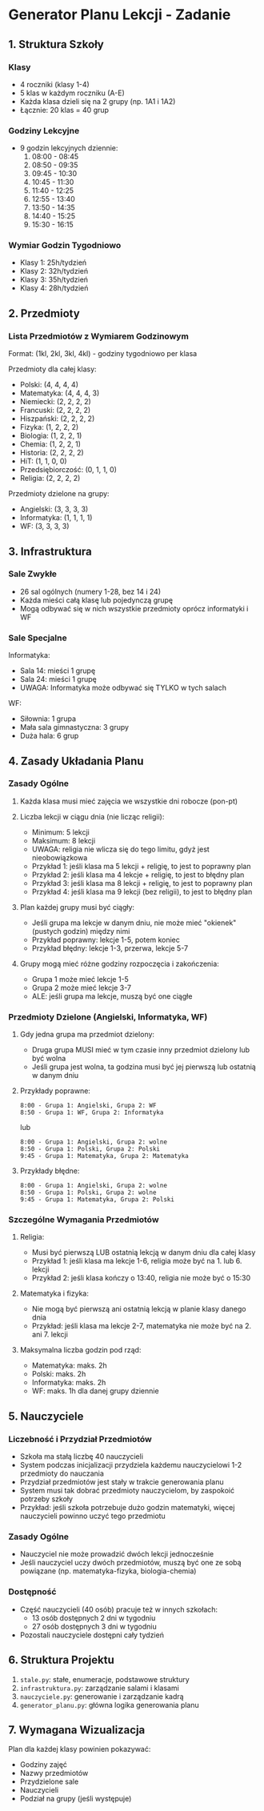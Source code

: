 # Generator Planu Lekcji - Zadanie

## 1. Struktura Szkoły

### Klasy
- 4 roczniki (klasy 1-4)
- 5 klas w każdym roczniku (A-E)
- Każda klasa dzieli się na 2 grupy (np. 1A1 i 1A2)
- Łącznie: 20 klas = 40 grup

### Godziny Lekcyjne
- 9 godzin lekcyjnych dziennie:
  1. 08:00 - 08:45
  2. 08:50 - 09:35
  3. 09:45 - 10:30
  4. 10:45 - 11:30
  5. 11:40 - 12:25
  6. 12:55 - 13:40
  7. 13:50 - 14:35
  8. 14:40 - 15:25
  9. 15:30 - 16:15

### Wymiar Godzin Tygodniowo
- Klasy 1: 25h/tydzień
- Klasy 2: 32h/tydzień
- Klasy 3: 35h/tydzień
- Klasy 4: 28h/tydzień

## 2. Przedmioty

### Lista Przedmiotów z Wymiarem Godzinowym
Format: (1kl, 2kl, 3kl, 4kl) - godziny tygodniowo per klasa

Przedmioty dla całej klasy:
- Polski: (4, 4, 4, 4)
- Matematyka: (4, 4, 4, 3)
- Niemiecki: (2, 2, 2, 2)
- Francuski: (2, 2, 2, 2)
- Hiszpański: (2, 2, 2, 2)
- Fizyka: (1, 2, 2, 2)
- Biologia: (1, 2, 2, 1)
- Chemia: (1, 2, 2, 1)
- Historia: (2, 2, 2, 2)
- HiT: (1, 1, 0, 0)
- Przedsiębiorczość: (0, 1, 1, 0)
- Religia: (2, 2, 2, 2)

Przedmioty dzielone na grupy:
- Angielski: (3, 3, 3, 3)
- Informatyka: (1, 1, 1, 1)
- WF: (3, 3, 3, 3)

## 3. Infrastruktura

### Sale Zwykłe
- 26 sal ogólnych (numery 1-28, bez 14 i 24)
- Każda mieści całą klasę lub pojedynczą grupę
- Mogą odbywać się w nich wszystkie przedmioty oprócz informatyki i WF

### Sale Specjalne
Informatyka:
- Sala 14: mieści 1 grupę
- Sala 24: mieści 1 grupę
- UWAGA: Informatyka może odbywać się TYLKO w tych salach

WF:
- Siłownia: 1 grupa
- Mała sala gimnastyczna: 3 grupy
- Duża hala: 6 grup

## 4. Zasady Układania Planu

### Zasady Ogólne
1. Każda klasa musi mieć zajęcia we wszystkie dni robocze (pon-pt)

2. Liczba lekcji w ciągu dnia (nie licząc religii):
   - Minimum: 5 lekcji
   - Maksimum: 8 lekcji
   - UWAGA: religia nie wlicza się do tego limitu, gdyż jest nieobowiązkowa
   - Przykład 1: jeśli klasa ma 5 lekcji + religię, to jest to poprawny plan
   - Przykład 2: jeśli klasa ma 4 lekcje + religię, to jest to błędny plan
   - Przykład 3: jeśli klasa ma 8 lekcji + religię, to jest to poprawny plan
   - Przykład 4: jeśli klasa ma 9 lekcji (bez religii), to jest to błędny plan

3. Plan każdej grupy musi być ciągły:
   - Jeśli grupa ma lekcje w danym dniu, nie może mieć "okienek" (pustych godzin) między nimi
   - Przykład poprawny: lekcje 1-5, potem koniec
   - Przykład błędny: lekcje 1-3, przerwa, lekcje 5-7

2. Grupy mogą mieć różne godziny rozpoczęcia i zakończenia:
   - Grupa 1 może mieć lekcje 1-5
   - Grupa 2 może mieć lekcje 3-7
   - ALE: jeśli grupa ma lekcje, muszą być one ciągłe

### Przedmioty Dzielone (Angielski, Informatyka, WF)
1. Gdy jedna grupa ma przedmiot dzielony:
   - Druga grupa MUSI mieć w tym czasie inny przedmiot dzielony lub być wolna
   - Jeśli grupa jest wolna, ta godzina musi być jej pierwszą lub ostatnią w danym dniu

2. Przykłady poprawne:
   ```
   8:00 - Grupa 1: Angielski, Grupa 2: WF
   8:50 - Grupa 1: WF, Grupa 2: Informatyka
   ```
   lub
   ```
   8:00 - Grupa 1: Angielski, Grupa 2: wolne
   8:50 - Grupa 1: Polski, Grupa 2: Polski
   9:45 - Grupa 1: Matematyka, Grupa 2: Matematyka
   ```

3. Przykłady błędne:
   ```
   8:00 - Grupa 1: Angielski, Grupa 2: wolne
   8:50 - Grupa 1: Polski, Grupa 2: wolne
   9:45 - Grupa 1: Matematyka, Grupa 2: Polski
   ```

### Szczególne Wymagania Przedmiotów

1. Religia:
   - Musi być pierwszą LUB ostatnią lekcją w danym dniu dla całej klasy
   - Przykład 1: jeśli klasa ma lekcje 1-6, religia może być na 1. lub 6. lekcji
   - Przykład 2: jeśli klasa kończy o 13:40, religia nie może być o 15:30

2. Matematyka i fizyka:
   - Nie mogą być pierwszą ani ostatnią lekcją w planie klasy danego dnia
   - Przykład: jeśli klasa ma lekcje 2-7, matematyka nie może być na 2. ani 7. lekcji

3. Maksymalna liczba godzin pod rząd:
   - Matematyka: maks. 2h
   - Polski: maks. 2h
   - Informatyka: maks. 2h
   - WF: maks. 1h dla danej grupy dziennie

## 5. Nauczyciele

### Liczebność i Przydział Przedmiotów
- Szkoła ma stałą liczbę 40 nauczycieli
- System podczas inicjalizacji przydziela każdemu nauczycielowi 1-2 przedmioty do nauczania
- Przydział przedmiotów jest stały w trakcie generowania planu
- System musi tak dobrać przedmioty nauczycielom, by zaspokoić potrzeby szkoły
- Przykład: jeśli szkoła potrzebuje dużo godzin matematyki, więcej nauczycieli powinno uczyć tego przedmiotu

### Zasady Ogólne
- Nauczyciel nie może prowadzić dwóch lekcji jednocześnie
- Jeśli nauczyciel uczy dwóch przedmiotów, muszą być one ze sobą powiązane (np. matematyka-fizyka, biologia-chemia)

### Dostępność
- Część nauczycieli (40 osób) pracuje też w innych szkołach:
  - 13 osób dostępnych 2 dni w tygodniu
  - 27 osób dostępnych 3 dni w tygodniu
- Pozostali nauczyciele dostępni cały tydzień

## 6. Struktura Projektu
1. `stale.py`: stałe, enumeracje, podstawowe struktury
2. `infrastruktura.py`: zarządzanie salami i klasami
3. `nauczyciele.py`: generowanie i zarządzanie kadrą
4. `generator_planu.py`: główna logika generowania planu

## 7. Wymagana Wizualizacja
Plan dla każdej klasy powinien pokazywać:
- Godziny zajęć
- Nazwy przedmiotów
- Przydzielone sale
- Nauczycieli
- Podział na grupy (jeśli występuje)